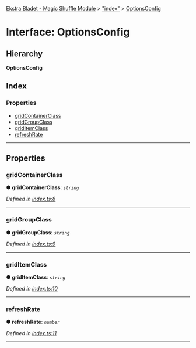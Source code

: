 [Ekstra Bladet - Magic Shuffle Module](../README.md) > ["index"](../modules/_index_.md) > [OptionsConfig](../interfaces/_index_.optionsconfig.md)

# Interface: OptionsConfig

## Hierarchy

**OptionsConfig**

## Index

### Properties

* [gridContainerClass](_index_.optionsconfig.md#gridcontainerclass)
* [gridGroupClass](_index_.optionsconfig.md#gridgroupclass)
* [gridItemClass](_index_.optionsconfig.md#griditemclass)
* [refreshRate](_index_.optionsconfig.md#refreshrate)

---

## Properties

<a id="gridcontainerclass"></a>

###  gridContainerClass

**● gridContainerClass**: *`string`*

*Defined in [index.ts:8](https://github.com/EkstraBladetUdvikling/eb-module-magic-shuffle/blob/c2fd667/src/scripts/index.ts#L8)*

___
<a id="gridgroupclass"></a>

###  gridGroupClass

**● gridGroupClass**: *`string`*

*Defined in [index.ts:9](https://github.com/EkstraBladetUdvikling/eb-module-magic-shuffle/blob/c2fd667/src/scripts/index.ts#L9)*

___
<a id="griditemclass"></a>

###  gridItemClass

**● gridItemClass**: *`string`*

*Defined in [index.ts:10](https://github.com/EkstraBladetUdvikling/eb-module-magic-shuffle/blob/c2fd667/src/scripts/index.ts#L10)*

___
<a id="refreshrate"></a>

###  refreshRate

**● refreshRate**: *`number`*

*Defined in [index.ts:11](https://github.com/EkstraBladetUdvikling/eb-module-magic-shuffle/blob/c2fd667/src/scripts/index.ts#L11)*

___

